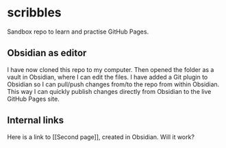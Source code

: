 # scribbles
Sandbox repo to learn and practise GitHub Pages.

## Obsidian as editor
I have now cloned this repo to my computer. Then opened the folder as a vault in Obsidian, where I can edit the files. I have added a Git plugin to Obsidian so I can pull/push changes from/to the repo from within Obsidian. This way I can quickly publish changes directly from Obsidian to the live GitHub Pages site.

## Internal links
Here is a link to [[Second page]], created in Obsidian. Will it work?

